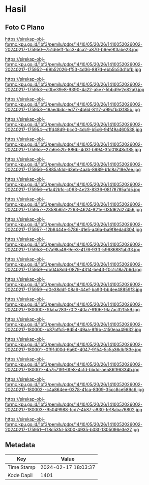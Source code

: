 # Hasil

## Foto C Plano

https://sirekap-obj-formc.kpu.go.id/1bf3/pemilu/pdpr/14/10/05/20/26/1410052026002-20240217-175950--751d6eff-1cc3-4ca2-a870-b6ee9f3abe23.jpg

https://sirekap-obj-formc.kpu.go.id/1bf3/pemilu/pdpr/14/10/05/20/26/1410052026002-20240217-175952--69b52026-ff53-4d36-887d-ebb5b53d1bfb.jpg

https://sirekap-obj-formc.kpu.go.id/1bf3/pemilu/pdpr/14/10/05/20/26/1410052026002-20240217-175953--c0be39e8-9390-4a22-a5e7-5bbd9e2e82a0.jpg

https://sirekap-obj-formc.kpu.go.id/1bf3/pemilu/pdpr/14/10/05/20/26/1410052026002-20240217-175953--19aedbdc-ed77-4b6d-8117-a99cfbd3185b.jpg

https://sirekap-obj-formc.kpu.go.id/1bf3/pemilu/pdpr/14/10/05/20/26/1410052026002-20240217-175954--c1fd48d9-bcc0-4dc9-b5c6-94f49a460538.jpg

https://sirekap-obj-formc.kpu.go.id/1bf3/pemilu/pdpr/14/10/05/20/26/1410052026002-20240217-175955--27a6e52b-886b-4d3f-b694-3fd01848d185.jpg

https://sirekap-obj-formc.kpu.go.id/1bf3/pemilu/pdpr/14/10/05/20/26/1410052026002-20240217-175956--5885afdd-63eb-4aab-8989-b1c8a719e7ee.jpg

https://sirekap-obj-formc.kpu.go.id/1bf3/pemilu/pdpr/14/10/05/20/26/1410052026002-20240217-175956--e1a42b1c-c063-4e23-8336-08178785afd5.jpg

https://sirekap-obj-formc.kpu.go.id/1bf3/pemilu/pdpr/14/10/05/20/26/1410052026002-20240217-175957--2358b651-2263-4624-821e-03fd62d27456.jpg

https://sirekap-obj-formc.kpu.go.id/1bf3/pemilu/pdpr/14/10/05/20/26/1410052026002-20240217-175957--12b9444e-5786-41e5-a46a-ba9f8edad304.jpg

https://sirekap-obj-formc.kpu.go.id/1bf3/pemilu/pdpr/14/10/05/20/26/1410052026002-20240217-175958--07a98a48-9ee3-4176-93ff-59686881ab33.jpg

https://sirekap-obj-formc.kpu.go.id/1bf3/pemilu/pdpr/14/10/05/20/26/1410052026002-20240217-175959--db04b8dd-0879-4314-be43-f0c1c18a7b6d.jpg

https://sirekap-obj-formc.kpu.go.id/1bf3/pemilu/pdpr/14/10/05/20/26/1410052026002-20240217-175959--d0e38ddf-08a6-44ef-ba93-bb4ee48859f3.jpg

https://sirekap-obj-formc.kpu.go.id/1bf3/pemilu/pdpr/14/10/05/20/26/1410052026002-20240217-180000--f0aba283-70f2-40a7-9106-16a7ac32f559.jpg

https://sirekap-obj-formc.kpu.go.id/1bf3/pemilu/pdpr/14/10/05/20/26/1410052026002-20240217-180000--b87bffc5-8d54-49aa-8f9b-4150eaa49632.jpg

https://sirekap-obj-formc.kpu.go.id/1bf3/pemilu/pdpr/14/10/05/20/26/1410052026002-20240217-180001--0f91d00d-6a60-4047-9154-5c5a36dbf83e.jpg

https://sirekap-obj-formc.kpu.go.id/1bf3/pemilu/pdpr/14/10/05/20/26/1410052026002-20240217-180001--4a757191-0fe8-4cfd-bbdd-ae586f96334b.jpg

https://sirekap-obj-formc.kpu.go.id/1bf3/pemilu/pdpr/14/10/05/20/26/1410052026002-20240217-180002--c4a864ee-0378-41ca-8309-35cc8ce589c6.jpg

https://sirekap-obj-formc.kpu.go.id/1bf3/pemilu/pdpr/14/10/05/20/26/1410052026002-20240217-180003--95049988-fcd7-4b87-a830-fe18aba76802.jpg

https://sirekap-obj-formc.kpu.go.id/1bf3/pemilu/pdpr/14/10/05/20/26/1410052026002-20240217-175951--f18c53fd-5300-4935-b03f-1305096e3e27.jpg


## Metadata

| Key        | Value               |
| ---------- | ------------------- |
| Time Stamp | 2024-02-17 18:03:37 |
| Kode Dapil | 1401                |



